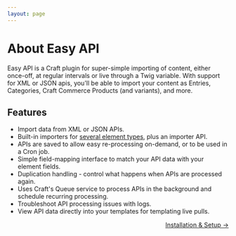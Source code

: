 ```yaml
---
layout: page
---
```


# About Easy API

Easy API is a Craft plugin for super-simple importing of content, either once-off, at regular intervals or live through a Twig variable. With support for XML or JSON apis, you'll be able to import your content as Entries, Categories, Craft Commerce Products (and variants), and more.

## Features

- Import data from XML or JSON APIs.
- Built-in importers for [several element types](mapping/elements), plus an importer API. 
- APIs are saved to allow easy re-processing on-demand, or to be used in a Cron job.
- Simple field-mapping interface to match your API data with your element fields.
- Duplication handling - control what happens when APIs are processed again.
- Uses Craft's Queue service to process APIs in the background and schedule recurring processing.
- Troubleshoot API processing issues with logs.
- View API data directly into your templates for templating live pulls.

<div style="display: flex; justify-content: space-between">
<span></span>
<a href="/getting-started/installation-setup">Installation & Setup →</a>
</div>